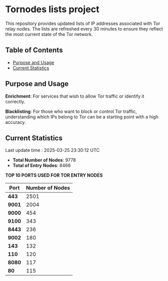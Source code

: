 # Tornodes lists project

This repository provides updated lists of IP addresses associated with Tor relay nodes. The lists are refreshed every 30 minutes to ensure they reflect the most current state of the Tor network.

## Table of Contents

- [Purpose and Usage](#purpose-and-usage)
- [Current Statistics](#current-statistics)


## Purpose and Usage

**Enrichment**: For services that wish to allow Tor traffic or identify it correctly.

**Blacklisting**: For those who want to block or control Tor traffic, understanding which IPs belong to Tor can be a starting point with a high accuracy.

## Current Statistics

Last update time : 2025-03-25 23:30:12 UTC

- **Total Number of Nodes**: 9778
- **Total of Entry Nodes**: 8466

**TOP 10 PORTS USED FOR TOR ENTRY NODES**

| **Port** | **Number of Nodes** |
|------|-----------------|
| **443**   | 2501  |
| **9001**   | 2004  |
| **9000**   | 454  |
| **9100**   | 343  |
| **8443**   | 236  |
| **9002**   | 180  |
| **143**   | 132  |
| **110**   | 120  |
| **8080**   | 117  |
| **80**   | 115  |

